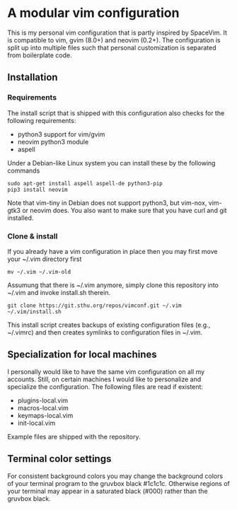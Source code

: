 # A modular vim configuration

This is my personal vim configuration that is partly inspired by SpaceVim. It
is compatible to vim, gvim (8.0+) and neovim (0.2+). The configuration is split
up into multiple files such that personal customization is separated from
boilerplate code.


## Installation

### Requirements

The install script that is shipped with this configuration also checks
for the following requirements:

  - python3 support for vim/gvim
  - neovim python3 module
  - aspell

Under a Debian-like Linux system you can install these by the following commands

````
sudo apt-get install aspell aspell-de python3-pip
pip3 install neovim
````

Note that vim-tiny in Debian does not support python3, but vim-nox, vim-gtk3 or
neovim does. You also want to make sure that you have curl and git installed.

### Clone & install

If you already have a vim configuration in place then you may first move your
~/.vim directory first

````
mv ~/.vim ~/.vim-old
````

Assumung that there is ~/.vim anymore, simply clone this repository into ~/.vim
and invoke install.sh therein.

````
git clone https://git.sthu.org/repos/vimconf.git ~/.vim
~/.vim/install.sh
````

This install script creates backups of existing configuration files (e.g.,
~/.vimrc) and then creates symlinks to configuration files in ~/.vim.


## Specialization for local machines

I personally would like to have the same vim configuration on all my accounts.
Still, on certain machines I would like to personalize and specialize the
configuration. The following files are read if existent:

  - plugins-local.vim
  - macros-local.vim
  - keymaps-local.vim
  - init-local.vim

Example files are shipped with the repository.


## Terminal color settings

For consistent background colors you may change the background colors of your
terminal program to the gruvbox black #1c1c1c. Otherwise regions of your
terminal may appear in a saturated black (#000) rather than the gruvbox black.
